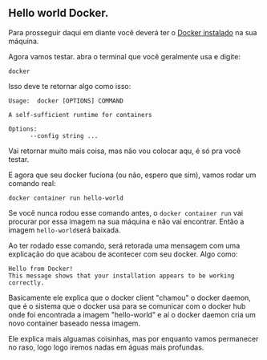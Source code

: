 ## Hello world Docker. 

Para prosseguir daqui em diante você deverá ter o <a href="https://www.docker.com/products/docker-desktop">Docker instalado</a> na sua máquina. 

Agora vamos testar. abra o terminal que você geralmente usa e digite: 

```docker```

Isso deve te retornar algo como isso: 

```
Usage:  docker [OPTIONS] COMMAND

A self-sufficient runtime for containers

Options:
      --config string ...

```

Vai retornar muito mais coisa, mas não vou colocar aqu, é só pra você testar.

E agora que seu docker fuciona (ou não, espero que sim), vamos rodar um comando real: 

```docker container run hello-world```

Se você nunca rodou esse comando antes, o ```docker container run``` vai procurar por essa imagem na sua máquina e não  vai encontrar. Então a imagem ```hello-world```será baixada. 

Ao ter rodado esse comando, será retorada uma mensagem com uma explicação do que acabou de acontecer com seu docker. Algo como: 

```
Hello from Docker!
This message shows that your installation appears to be working correctly.

```

Basicamente ele explica que o docker client "chamou" o docker daemon, que é o sistema que o docker usa para se comunicar com  o docker hub onde foi encontrada a imagem "hello-world" e aí o docker daemon cria um novo container baseado nessa imagem.  

Ele explica mais alguamas coisinhas, mas por enquanto vamos permanecer no raso, logo logo iremos nadas em águas mais profundas. 


